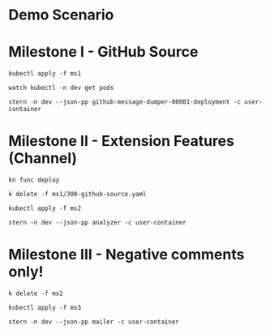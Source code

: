 # Demo Scenario

# Milestone I - GitHub Source

```
kubectl apply -f ms1
```
```
watch kubectl -n dev get pods
```
```
stern -n dev --json-pp github-message-dumper-00001-deployment -c user-container
```

# Milestone II - Extension Features (Channel)

```
kn func deploy
```

```
k delete -f ms1/300-github-source.yaml
```

```
kubectl apply -f ms2
```

```
stern -n dev --json-pp analyzer -c user-container
```

# Milestone III - Negative comments only!

```
k delete -f ms2
```

```
kubectl apply -f ms3
```

```
stern -n dev --json-pp mailer -c user-container
```